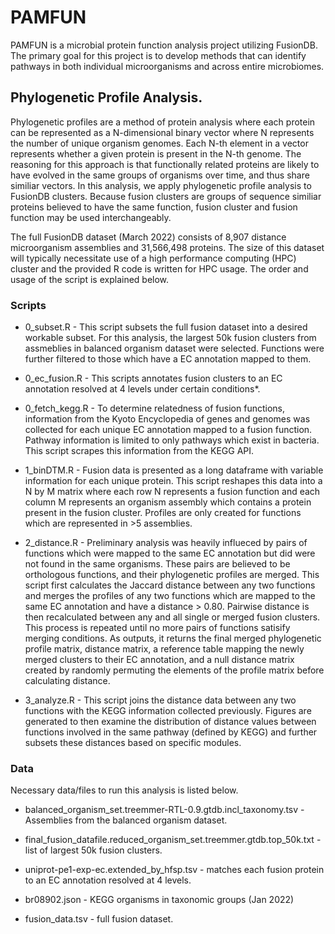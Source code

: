 # PAMFUN

PAMFUN is a microbial protein function analysis project utilizing FusionDB. The primary goal for this project is to develop methods that can identify pathways in both individual microorganisms and across entire microbiomes. 

## Phylogenetic Profile Analysis.

Phylogenetic profiles are a method of protein analysis where each protein can be represented as a N-dimensional binary vector where N represents the number of unique organism genomes. Each N-th element in a vector represents whether a given protein is present in the N-th genome. The reasoning for this approach is that functionally related proteins are likely to have evolved in the same groups of organisms over time, and thus share similiar vectors. In this analysis, we apply phylogenetic profile analysis to FusionDB clusters. Because fusion clusters are groups of sequence similiar proteins believed to have the same function, fusion cluster and fusion function may be used interchangeably.

The full FusionDB dataset (March 2022) consists of 8,907 distance microorganism assemblies and 31,566,498 proteins. The size of this dataset will typically necessitate use of a high performance computing (HPC) cluster and the provided R code is written for HPC usage. The order and usage of the script is explained below.

### Scripts

 - 0_subset.R - This script subsets the full fusion dataset into a desired workable subset. For this analysis, the largest 50k fusion clusters from assmeblies in balanced organism dataset were selected. Functions were further filtered to those which have a EC annotation mapped to them.

 - 0_ec_fusion.R - This scripts annotates fusion clusters to an EC annotation resolved at 4 levels under certain conditions*.

 - 0_fetch_kegg.R - To determine relatedness of fusion functions, information from the Kyoto Encyclopedia of genes and genomes was collected for each unique EC annotation mapped to a fusion function. Pathway information is limited to only pathways which exist in bacteria. This script scrapes this information from the KEGG API. 

 - 1_binDTM.R - Fusion data is presented as a long dataframe with variable information for each unique protein. This script reshapes this data into a N by M matrix where each row N represents a fusion function and each column M represents an organism assembly which contains a protein present in the fusion cluster. Profiles are only created for functions which are represented in >5 assemblies.

 - 2_distance.R - Preliminary analysis was heavily influeced by pairs of functions which were mapped to the same EC annotation but did were not found in the same organisms. These pairs are believed to be orthologous functions, and their phylogenetic profiles are merged. This script first calculates the Jaccard distance between any two functions and merges the profiles of any two functions which are mapped to the same EC annotation and have a distance > 0.80. Pairwise distance is then recalculated between any and all single or merged fusion clusters. This process is repeated until no more pairs of functions satisify merging conditions. As outputs, it returns the final merged phylogenetic profile matrix, distance matrix, a reference table mapping the newly merged clusters to their EC annotation, and a null distance matrix created by randomly permuting the elements of the profile matrix before calculating distance.

 - 3_analyze.R - This script joins the distance data between any two functions with the KEGG information collected previously. Figures are generated to then examine the distribution of distance values between functions involved in the same pathway (defined by KEGG) and further subsets these distances based on specific modules.

### Data

Necessary data/files to run this analysis is listed below.

- balanced_organism_set.treemmer-RTL-0.9.gtdb.incl_taxonomy.tsv - Assemblies from the balanced organism dataset.

- final_fusion_datafile.reduced_organism_set.treemmer.gtdb.top_50k.txt - list of largest 50k fusion clusters.

- uniprot-pe1-exp-ec.extended_by_hfsp.tsv - matches each fusion protein to an EC annotation resolved at 4 levels.

- br08902.json - KEGG organisms in taxonomic groups (Jan 2022)

- fusion_data.tsv - full fusion dataset.
